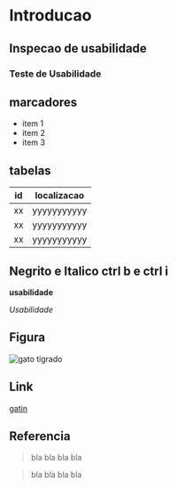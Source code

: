 # Introducao

## Inspecao de usabilidade

### Teste de Usabilidade

## marcadores 
- item 1
- item 2
- item 3

## tabelas
|id|localizacao|
|--|-----------|
|xx|yyyyyyyyyyy|
|xx|yyyyyyyyyyy|
|xx|yyyyyyyyyyy|

## Negrito e Italico ctrl b e ctrl i

**usabilidade**

_Usabilidade_

## Figura

<img src="https://cdn.los-animales.org/fotos/420140235_8597169_thumb.jpg" alt="gato tigrado" widht="200" hight="100">

## Link

[gatin](https://cdn.los-animales.org/fotos/420140235_8597169_thumb.jpg)

## Referencia

> bla bla bla bla

> bla bla bla bla
